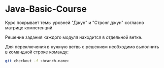 # Java-Basic-Course
Курс покрывает темы уровней "Джун" и "Стронг джун" согласно матрице компетенций.

Решение задания каждого модуля находится в отдельной ветке.

Для переключения в нужную ветвь с решением необходимо выполнить в командной строке команду:
```bash
git checkout -f <branch-name>
```
